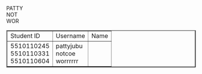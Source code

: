 <html>
<head>
  <title> mimimi group </title>
</head>
<body>
	<table  width="100%" border="2" cellspacing="0" cellpadding="0">
		<tr>
           <td>
           	Student ID
           </td>
           <td>
           	Username
           </td>
           <td>
           	Name
           </td>
		</tr>
		<tr>
           <td>
               <div>5510110245</div>
               <div>5510110331</div>
               <div>5510110604</div>
           </td>
           <td>
              <div>pattyjubu</div>
           	  <div>notcoe</div>
           	  <div>worrrrrr</div>
           </td>
             <div>PATTY</div>
             <div>NOT</div>
             <div>WOR</div>
           <td>
           </td>
		</tr>
	</table>
</body>
</html>



